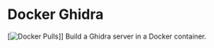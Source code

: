 # Docker Ghidra
[![Docker Pulls](https://img.shields.io/docker/pulls/0xf15h/ghidra.svg?style=popout)]]
Build a Ghidra server in a Docker container.
